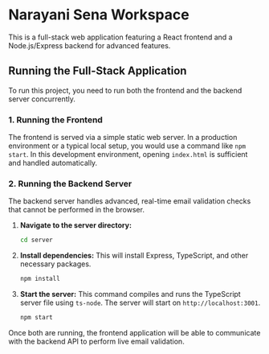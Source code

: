 # Narayani Sena Workspace

This is a full-stack web application featuring a React frontend and a Node.js/Express backend for advanced features.

## Running the Full-Stack Application

To run this project, you need to run both the frontend and the backend server concurrently.

### 1. Running the Frontend

The frontend is served via a simple static web server. In a production environment or a typical local setup, you would use a command like `npm start`. In this development environment, opening `index.html` is sufficient and handled automatically.

### 2. Running the Backend Server

The backend server handles advanced, real-time email validation checks that cannot be performed in the browser.

1.  **Navigate to the server directory:**
    ```bash
    cd server
    ```

2.  **Install dependencies:**
    This will install Express, TypeScript, and other necessary packages.
    ```bash
    npm install
    ```

3.  **Start the server:**
    This command compiles and runs the TypeScript server file using `ts-node`. The server will start on `http://localhost:3001`.
    ```bash
    npm start
    ```

Once both are running, the frontend application will be able to communicate with the backend API to perform live email validation.
